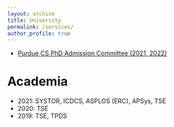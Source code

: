 ```yaml
---
layout: archive
title: University
permalink: /services/
author_profile: true
---
```


<!-- # University -->

- [Purdue CS PhD Admission Committee (2021, 2022)](https://www.cs.purdue.edu/graduate/admission/)

# Academia

- 2021: SYSTOR, ICDCS, ASPLOS (ERC), APSys, TSE
- 2020: TSE
- 2019: TSE, TPDS

